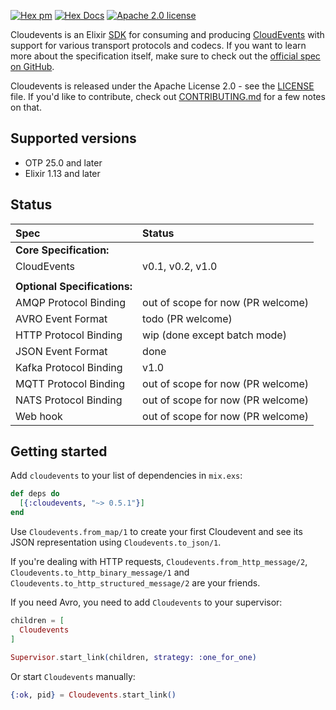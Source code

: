 <span id="badges">

[![Hex pm](https://img.shields.io/hexpm/v/cloudevents.svg?style=flat-square)](https://hex.pm/packages/cloudevents)
[![Hex Docs](https://img.shields.io/badge/api-docs-blue.svg?style=flat-square)](https://hexdocs.pm/cloudevents)
[![Apache 2.0 license](https://img.shields.io/hexpm/l/cloudevents.svg?style=flat-square)](./LICENSE)

</span>

Cloudevents is an Elixir [SDK] for consuming and producing [CloudEvents] with support for various transport protocols and codecs. If you want to learn more about the specification itself, make sure to check out the [official spec on GitHub].

Cloudevents is released under the Apache License 2.0 - see the [LICENSE](LICENSE) file. If you'd like to contribute, check out [CONTRIBUTING.md](./CONTRIBUTING.md) for a few notes on that.

[CloudEvents]: https://cloudevents.io/
[SDK]: https://github.com/cloudevents/spec/blob/master/SDK.md
[official spec on GitHub]: https://github.com/cloudevents/spec

<div id="status">

## Supported versions

* OTP 25.0 and later
* Elixir 1.13 and later

## Status

| Spec                         | Status                            |
| :--------------------------- | :-------------------------------- |
| **Core Specification:**      |                                   |
| CloudEvents                  | v0.1, v0.2, v1.0                  |
|                              |                                   |
| **Optional Specifications:** |                                   |
| AMQP Protocol Binding        | out of scope for now (PR welcome) |
| AVRO Event Format            | todo (PR welcome)                 |
| HTTP Protocol Binding        | wip (done except batch mode)      |
| JSON Event Format            | done                              |
| Kafka Protocol Binding       | v1.0                              |
| MQTT Protocol Binding        | out of scope for now (PR welcome) |
| NATS Protocol Binding        | out of scope for now (PR welcome) |
| Web hook                     | out of scope for now (PR welcome) |

</div>

## Getting started

Add `cloudevents` to your list of dependencies in `mix.exs`:

```elixir
def deps do
  [{:cloudevents, "~> 0.5.1"}]
end
```

Use `Cloudevents.from_map/1` to create your first Cloudevent and see its JSON representation using `Cloudevents.to_json/1`.

If you're dealing with HTTP requests, `Cloudevents.from_http_message/2`, `Cloudevents.to_http_binary_message/1` and `Cloudevents.to_http_structured_message/2` are your friends.

If you need Avro, you need to add `Cloudevents` to your supervisor:

```elixir
children = [
  Cloudevents
]

Supervisor.start_link(children, strategy: :one_for_one)
```

Or start `Cloudevents` manually:

```elixir
{:ok, pid} = Cloudevents.start_link()
```
